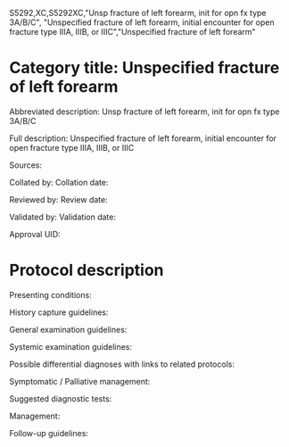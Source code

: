 S5292,XC,S5292XC,"Unsp fracture of left forearm, init for opn fx type 3A/B/C", "Unspecified fracture of left forearm, initial encounter for open fracture type IIIA, IIIB, or IIIC","Unspecified fracture of left forearm"
# Category title: Unspecified fracture of left forearm

Abbreviated description: Unsp fracture of left forearm, init for opn fx type 3A/B/C

Full description: Unspecified fracture of left forearm, initial encounter for open fracture type IIIA, IIIB, or IIIC

Sources:

Collated by:
Collation date:

Reviewed by:
Review date:

Validated by:
Validation date:

Approval UID:

# Protocol description

Presenting conditions:

History capture guidelines:

General examination guidelines:

Systemic examination guidelines:

Possible differential diagnoses with links to related protocols:

Symptomatic / Palliative management:

Suggested diagnostic tests:

Management:

Follow-up guidelines:
